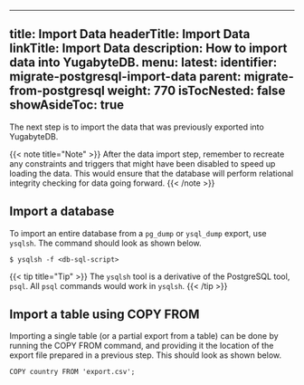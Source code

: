 
---
title: Import Data
headerTitle: Import Data
linkTitle: Import Data
description: How to import data into YugabyteDB.
menu:
  latest:
    identifier: migrate-postgresql-import-data
    parent: migrate-from-postgresql
    weight: 770
isTocNested: false
showAsideToc: true
---

The next step is to import the data that was previously exported into YugabyteDB.

{{< note title="Note" >}}
After the data import step, remember to recreate any constraints and triggers that might have been disabled to speed up loading the data. This would ensure that the database will perform relational integrity checking for data going forward.
{{< /note >}}


## Import a database

To import an entire database from a `pg_dump` or `ysql_dump` export, use `ysqlsh`. The command should look as shown below.

```
$ ysqlsh -f <db-sql-script>
```

{{< tip title="Tip" >}}
The `ysqlsh` tool is a derivative of the PostgreSQL tool, `psql`. All `psql` commands would work in `ysqlsh`.
{{< /tip >}}


## Import a table using COPY FROM

Importing a single table (or a partial export from a table) can be done by running the COPY FROM command, and providing it the location of the export file prepared in a previous step. This should look as shown below.

```
COPY country FROM 'export.csv';
```


